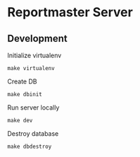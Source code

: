 # Reportmaster Server

## Development

Initialize virtualenv

    make virtualenv

Create DB

    make dbinit
    
Run server locally

    make dev
    
Destroy database

    make dbdestroy